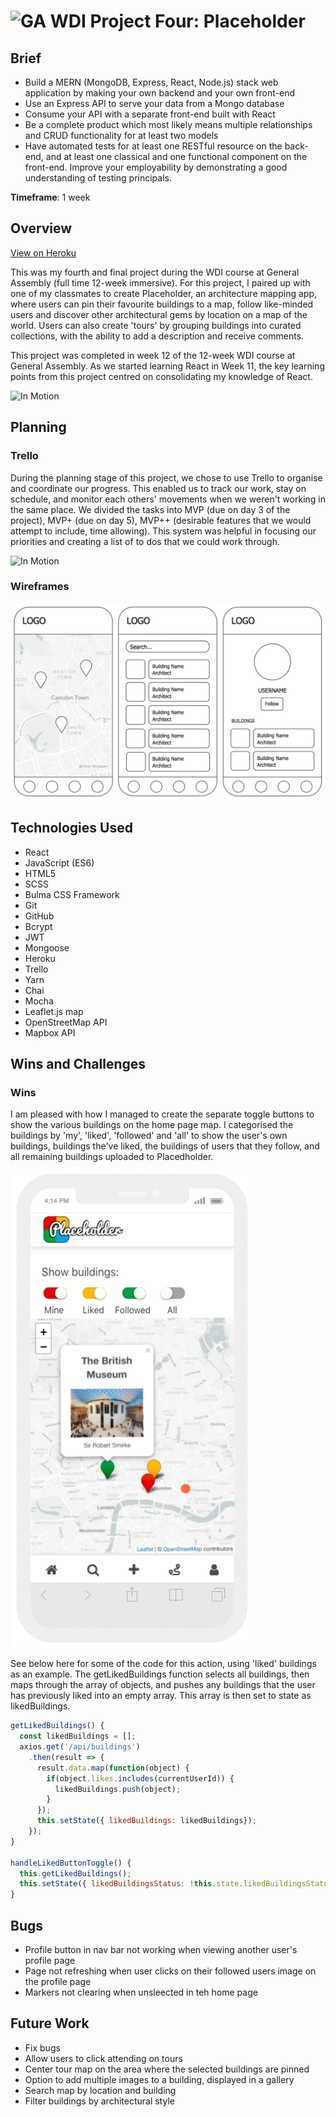 #  ![GA](https://camo.githubusercontent.com/6ce15b81c1f06d716d753a61f5db22375fa684da/68747470733a2f2f67612d646173682e73332e616d617a6f6e6177732e636f6d2f70726f64756374696f6e2f6173736574732f6c6f676f2d39663838616536633963333837313639306533333238306663663535376633332e706e67) WDI Project Four: Placeholder

## Brief
* Build a MERN (MongoDB, Express, React, Node.js) stack web application by making your own backend and your own front-end
* Use an Express API to serve your data from a Mongo database
* Consume your API with a separate front-end built with React
* Be a complete product which most likely means multiple relationships and CRUD functionality for at least two models
* Have automated tests for at least one RESTful resource on the back-end, and at least one classical and one functional component on the front-end. Improve your employability by demonstrating a good understanding of testing principals.

**Timeframe**: 1 week

## Overview

[View on Heroku](https://placeholder-architecture.herokuapp.com/)

This was my fourth and final project during the WDI course at General Assembly (full time 12-week immersive). For this project, I paired up with one of my classmates to create Placeholder, an architecture mapping app, where users can pin their favourite buildings to a map, follow like-minded users and discover other architectural gems by location on a map of the world. Users can also create 'tours' by grouping buildings into curated collections, with the ability to add a description and receive comments.

This project was completed in week 12 of the 12-week WDI course at General Assembly. As we started learning React in Week 11, the key learning points from this project centred on consolidating my knowledge of React.

![In Motion](./public/assets/Matt.gif)

## Planning

### Trello
During the planning stage of this project, we chose to use Trello to organise and coordinate our progress. This enabled us to track our work, stay on schedule, and monitor each others' movements when we weren't working in the same place. We divided the tasks into MVP (due on day 3 of the project), MVP+ (due on day 5), MVP++ (desirable features that we would attempt to include, time allowing). This system was helpful in focusing our priorities and creating a list of to dos that we could work through.

![In Motion](./public/assets/p4-Trello.gif)

### Wireframes

![Wireframes](./public/assets/p4-Wireframes.png)


## Technologies Used

* React
* JavaScript (ES6)
* HTML5
* SCSS
* Bulma CSS Framework
* Git
* GitHub
* Bcrypt
* JWT
* Mongoose
* Heroku
* Trello
* Yarn
* Chai
* Mocha
* Leaflet.js map
* OpenStreetMap API
* Mapbox API

## Wins and Challenges

### Wins
I am pleased with how I managed to create the separate toggle buttons to show the various buildings on the home page map. I categorised the buildings by 'my', 'liked', 'followed' and 'all' to show the user's own buildings, buildings the've liked, the buildings of users that they follow, and all remaining buildings uploaded to Placedholder.

![Home Map width="100"](./public/assets/Home.png)

See below here for some of the code for this action, using 'liked' buildings as an example. The getLikedBuildings function selects all buildings, then maps through the array of objects, and pushes any buildings that the user has previously liked into an empty array. This array is then set to state as likedBuildings.

```javascript
getLikedBuildings() {
  const likedBuildings = [];
  axios.get('/api/buildings')
    .then(result => {
      result.data.map(function(object) {
        if(object.likes.includes(currentUserId)) {
          likedBuildings.push(object);
        }
      });
      this.setState({ likedBuildings: likedBuildings});
    });
}

handleLikedButtonToggle() {
  this.getLikedBuildings();
  this.setState({ likedBuildingsStatus: !this.state.likedBuildingsStatus, likedBuildings: this.state.likedBuildings });
}
```

## Bugs
* Profile button in nav bar not working when viewing another user's profile page
* Page not refreshing when user clicks on their followed users image on the profile page
* Markers not clearing when unsleected in teh home page

## Future Work
* Fix bugs
* Allow users to click attending on tours
* Center tour map on the area where the selected buildings are pinned
* Option to add multiple images to a building, displayed in a gallery
* Search map by location and building
* Filter buildings by architectural style
